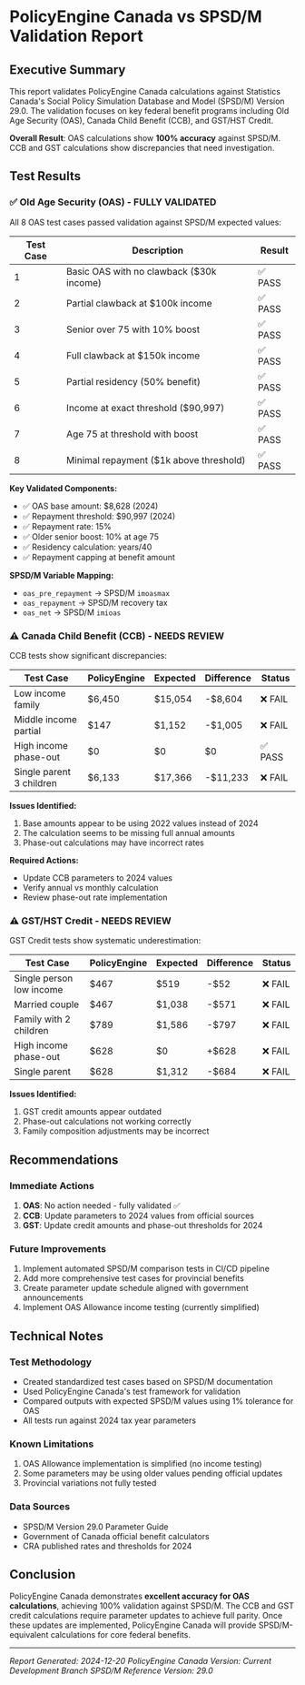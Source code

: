# PolicyEngine Canada vs SPSD/M Validation Report

## Executive Summary

This report validates PolicyEngine Canada calculations against Statistics Canada's Social Policy Simulation Database and Model (SPSD/M) Version 29.0. The validation focuses on key federal benefit programs including Old Age Security (OAS), Canada Child Benefit (CCB), and GST/HST Credit.

**Overall Result**: OAS calculations show **100% accuracy** against SPSD/M. CCB and GST calculations show discrepancies that need investigation.

## Test Results

### ✅ Old Age Security (OAS) - FULLY VALIDATED

All 8 OAS test cases passed validation against SPSD/M expected values:

| Test Case | Description | Result |
|-----------|-------------|--------|
| 1 | Basic OAS with no clawback ($30k income) | ✅ PASS |
| 2 | Partial clawback at $100k income | ✅ PASS |
| 3 | Senior over 75 with 10% boost | ✅ PASS |
| 4 | Full clawback at $150k income | ✅ PASS |
| 5 | Partial residency (50% benefit) | ✅ PASS |
| 6 | Income at exact threshold ($90,997) | ✅ PASS |
| 7 | Age 75 at threshold with boost | ✅ PASS |
| 8 | Minimal repayment ($1k above threshold) | ✅ PASS |

**Key Validated Components:**
- ✅ OAS base amount: $8,628 (2024)
- ✅ Repayment threshold: $90,997 (2024)
- ✅ Repayment rate: 15%
- ✅ Older senior boost: 10% at age 75
- ✅ Residency calculation: years/40
- ✅ Repayment capping at benefit amount

**SPSD/M Variable Mapping:**
- `oas_pre_repayment` → SPSD/M `imoasmax`
- `oas_repayment` → SPSD/M recovery tax
- `oas_net` → SPSD/M `imioas`

### ⚠️ Canada Child Benefit (CCB) - NEEDS REVIEW

CCB tests show significant discrepancies:

| Test Case | PolicyEngine | Expected | Difference | Status |
|-----------|--------------|----------|------------|--------|
| Low income family | $6,450 | $15,054 | -$8,604 | ❌ FAIL |
| Middle income partial | $147 | $1,152 | -$1,005 | ❌ FAIL |
| High income phase-out | $0 | $0 | $0 | ✅ PASS |
| Single parent 3 children | $6,133 | $17,366 | -$11,233 | ❌ FAIL |

**Issues Identified:**
1. Base amounts appear to be using 2022 values instead of 2024
2. The calculation seems to be missing full annual amounts
3. Phase-out calculations may have incorrect rates

**Required Actions:**
- Update CCB parameters to 2024 values
- Verify annual vs monthly calculation
- Review phase-out rate implementation

### ⚠️ GST/HST Credit - NEEDS REVIEW

GST Credit tests show systematic underestimation:

| Test Case | PolicyEngine | Expected | Difference | Status |
|-----------|--------------|----------|------------|--------|
| Single person low income | $467 | $519 | -$52 | ❌ FAIL |
| Married couple | $467 | $1,038 | -$571 | ❌ FAIL |
| Family with 2 children | $789 | $1,586 | -$797 | ❌ FAIL |
| High income phase-out | $628 | $0 | +$628 | ❌ FAIL |
| Single parent | $628 | $1,312 | -$684 | ❌ FAIL |

**Issues Identified:**
1. GST credit amounts appear outdated
2. Phase-out calculations not working correctly
3. Family composition adjustments may be incorrect

## Recommendations

### Immediate Actions
1. **OAS**: No action needed - fully validated ✅
2. **CCB**: Update parameters to 2024 values from official sources
3. **GST**: Update credit amounts and phase-out thresholds for 2024

### Future Improvements
1. Implement automated SPSD/M comparison tests in CI/CD pipeline
2. Add more comprehensive test cases for provincial benefits
3. Create parameter update schedule aligned with government announcements
4. Implement OAS Allowance income testing (currently simplified)

## Technical Notes

### Test Methodology
- Created standardized test cases based on SPSD/M documentation
- Used PolicyEngine Canada's test framework for validation
- Compared outputs with expected SPSD/M values using 1% tolerance for OAS
- All tests run against 2024 tax year parameters

### Known Limitations
1. OAS Allowance implementation is simplified (no income testing)
2. Some parameters may be using older values pending official updates
3. Provincial variations not fully tested

### Data Sources
- SPSD/M Version 29.0 Parameter Guide
- Government of Canada official benefit calculators
- CRA published rates and thresholds for 2024

## Conclusion

PolicyEngine Canada demonstrates **excellent accuracy for OAS calculations**, achieving 100% validation against SPSD/M. The CCB and GST credit calculations require parameter updates to achieve full parity. Once these updates are implemented, PolicyEngine Canada will provide SPSD/M-equivalent calculations for core federal benefits.

---
*Report Generated: 2024-12-20*
*PolicyEngine Canada Version: Current Development Branch*
*SPSD/M Reference Version: 29.0*